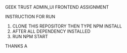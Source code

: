 GEEK TRUST ADMIN_UI FRONTEND ASSIGNMENT

INSTRUCTION FOR RUN

1. CLONE THIS REPOSITORY THEN TYPE  NPM INSTALL
2. AFTER ALL DEPENDENCY INSTALLED 
3. RUN NPM START



THANKS 
A
